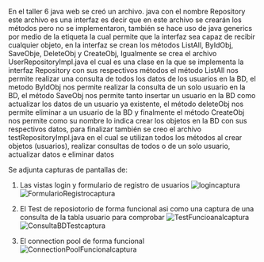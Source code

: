 En el taller 6 java web se creó un archivo. java con el nombre Repository este archivo es una interfaz es decir que en este archivo se crearán los métodos pero no se implementaron, también se hace uso de java generics por medio de la etiqueta <T> la cual permite que la interfaz sea capaz de recibir cualquier objeto, en la interfaz se crean los métodos ListAll, ByIdObj, SaveObje, DeleteObj y CreateObj, Igualmente se crea el archivo UserRepositoryImpl.java el cual es una clase en la que se implementa la interfaz Repository con sus respectivos métodos el método ListAll nos permite realizar una consulta de todos los datos de los usuarios en la BD, el metodo ByIdObj nos permite realizar la consulta de un solo usuario en la BD, el método SaveObj nos permite tanto insertar un usuario en la BD como actualizar los datos de un usuario ya existente, el método deleteObj nos permite eliminar a un usuario de la BD y finalmente el método CreateObj nos permite como su nombre lo indica crear los objetos en la BD con sus respectivos datos, para finalizar también se creo el archivo testRepositoryImpl.java en el cual se utilizan todos los métodos al crear objetos (usuarios), realizar consultas de todos o de un solo usuario, actualizar datos e eliminar datos 

Se adjunta capturas de pantallas de: 

1. Las vistas login y formulario de registro de usuarios
![logincaptura](https://github.com/juanestebanmurciaramirez0624/JavaTaller6/assets/116554534/ad8195b2-3c64-4d41-b49e-382e6434acad)
![FormularioRegistrocaptura](https://github.com/juanestebanmurciaramirez0624/JavaTaller6/assets/116554534/00b030e3-7d8d-4fee-8b8d-74c18f127f43)

2. El Test de reposiotorio de forma funcional asi como una captura de una consulta de la tabla usuario para comprobar
![TestFuncioanalcaptura](https://github.com/juanestebanmurciaramirez0624/JavaTaller6/assets/116554534/fe490aef-182b-414c-a417-941faf2d016e)
![ConsultaBDTestcaptura](https://github.com/juanestebanmurciaramirez0624/JavaTaller6/assets/116554534/76bc67ec-5632-40eb-964f-175a0ccf1206)

3. El connection pool de forma funcional
![ConnectionPoolFuncionalcaptura](https://github.com/juanestebanmurciaramirez0624/JavaTaller6/assets/116554534/e810ba3e-8ccc-4821-8649-1264ae1043a9)



